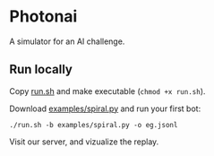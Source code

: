 # Photonai

A simulator for an AI challenge.

## Run locally

Copy [run.sh](run.sh) and make executable (`chmod +x run.sh`).

Download [examples/spiral.py](examples/spiral.py) and run your first bot:

    ./run.sh -b examples/spiral.py -o eg.jsonl

Visit our server, and vizualize the replay.
